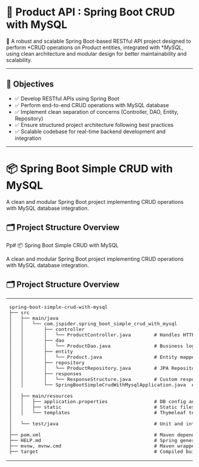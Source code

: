 # 🛒 Product API : Spring Boot CRUD with MySQL

🚀 A robust and scalable Spring Boot-based RESTful API project designed to perform *CRUD operations on Product entities, integrated with **MySQL*, using clean architecture and modular design for better maintainability and scalability.

---

## 🎯 Objectives

- ✅ Develop RESTful APIs using Spring Boot  
- ✅ Perform end-to-end CRUD operations with MySQL database  
- ✅ Implement clean separation of concerns (Controller, DAO, Entity, Repository)  
- ✅ Ensure structured project architecture following best practices  
- ✅ Scalable codebase for real-time backend development and integration  

---
  
 # 📦 Spring Boot Simple CRUD with MySQL

A clean and modular Spring Boot project implementing CRUD operations with MySQL database integration.

## 🗂 Project Structure Overview
Pp# 📦 Spring Boot Simple CRUD with MySQL

A clean and modular Spring Boot project implementing CRUD operations with MySQL database integration.

## 🗂 Project Structure Overview

<table>
  <tr>
    <td valign="top" width="55%">

<pre>
spring-boot-simple-crud-with-mysql
├── src
│   ├── main/java
│   │   └── com.jspider.spring_boot_simple_crud_with_mysql
│   │       ├── controller
│   │       │   └── ProductController.java        # Handles HTTP requests (GET, POST, PUT, DELETE)
│   │       ├── dao
│   │       │   └── ProductDao.java               # Business logic layer for product operations
│   │       ├── entity
│   │       │   └── Product.java                  # Entity mapped to MySQL DB table
│   │       ├── repository
│   │       │   └── ProductRepository.java        # JPA Repository interface
│   │       ├── responses
│   │       │   └── ResponseStructure.java        # Custom response wrapper for consistency
│   │       └── SpringBootSimpleCrudWithMysqlApplication.java  # Main class
│
│   ├── main/resources
│   │   ├── application.properties                # DB config and server settings
│   │   ├── static                                # Static files (optional for front-end)
│   │   └── templates                             # Thymeleaf templates (if used)
│
│   └── test/java                                 # Unit and integration tests (to be added)
│
├── pom.xml                                       # Maven dependencies and plugins
├── HELP.md                                       # Spring generated project help
├── mvnw, mvnw.cmd                                # Maven wrapper
├── target                                        # Compiled build output
</pre>

</td>
<td valign="top" width="10%">
  <img src="https://github.com/user-attachments/assets/939712d2-7094-4447-a997-745471c46dbc" alt="Eclipse Project Structure" width="100%" />
</td>
</tr>
</table>
